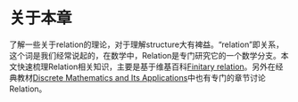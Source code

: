 # 关于本章

了解一些关于relation的理论，对于理解structure大有裨益。“relation”即关系，这个词是我们经常说起的，在数学中，Relation是专门研究它的一个数学分支。本文快速梳理Relation相关知识，主要是基于维基百科[Finitary relation](https://en.wikipedia.org/wiki/Finitary_relation)。另外在经典教材[Discrete Mathematics and Its Applications](https://www.amazon.com/Discrete-Mathematics-Applications-Kenneth-Rosen/dp/125967651X)中也有专门的章节讨论Relation。

